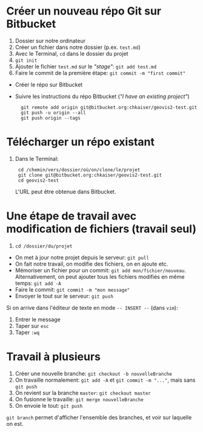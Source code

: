 # Créer un nouveau répo Git sur Bitbucket

1. Dossier sur notre ordinateur
2. Créer un fichier dans notre dossier (p.ex. `test.md`)
3. Avec le Terminal, `cd` dans le dossier du projet
4. `git init`
5. Ajouter le fichier `test.md` sur le *"stage"*: `git add test.md`
6. Faire le commit de la première étape: `git commit -m "first commit"`
- Créer le répo sur Bitbucket
- Suivre les instructions du répo Bitbucket (*"I have an existing project"*)

        git remote add origin git@bitbucket.org:chkaiser/geovis2-test.git
        git push -u origin --all
        git push origin --tags


# Télécharger un répo existant

1. Dans le Terminal:

        cd /chemin/vers/dossier/où/on/clone/le/projet
        git clone git@bitbucket.org:chkaiser/geovis2-test.git
        cd geovis2-test

    L'URL peut être obtenue dans Bitbucket.


# Une étape de travail avec modification de fichiers (travail seul)

1.  `cd /dossier/du/projet`
-  On met à jour notre projet depuis le serveur: `git pull`
- On fait notre travail, on modifie des fichiers, on en ajoute etc.
- Mémoriser un fichier pour un commit: `git add mon/fichier/nouveau`. Alternativement, on peut ajouter tous les fichiers modifiés en même temps: `git add -A`
- Faire le commit: `git commit -m "mon message"`
- Envoyer le tout sur le serveur: `git push`

Si on arrive dans l'éditeur de texte en mode `-- INSERT --` (dans `vim`):
1. Entrer le message
2. Taper sur `esc`
3. Taper `:wq`


# Travail à plusieurs

1. Créer une nouvelle branche: `git checkout -b nouvelleBranche`
2. On travaille normalement: `git add -A` et `git commit -m "..."`, mais sans `git push`
3. On revient sur la branche `master`: `git checkout master`
4. On fusionne le travaille: `git merge nouvelleBranche`
5. On envoie le tout: `git push`

`git branch` permet d'afficher l'ensemble des branches, et voir sur laquelle on est.

